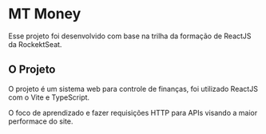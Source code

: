 # MT Money

Esse projeto foi desenvolvido com base na trilha da formação de ReactJS da RockektSeat.

## O Projeto

O projeto é um sistema web para controle de finanças, foi utilizado ReactJS com o Vite e TypeScript.

O foco de aprendizado e fazer requisições HTTP para APIs visando a maior performace do site.

